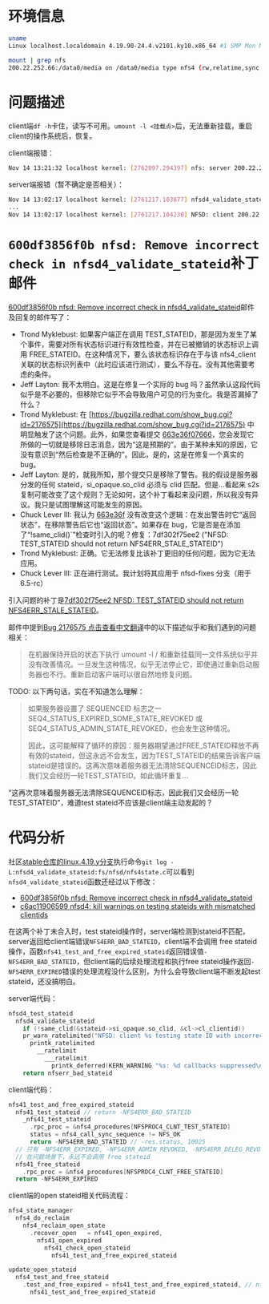 # 环境信息

```sh
uname 
Linux localhost.localdomain 4.19.90-24.4.v2101.ky10.x86_64 #1 SMP Mon May 24 12:14:55 CST 2021 x86_64 x86_64 x86_64 GNU/Linux

mount | grep nfs
200.22.252.66:/data0/media on /data0/media type nfs4 (rw,relatime,sync,vers=4.2,rsize=1048576,wsize=1048576,namlen=255,hard,proto=tcp,timeo=600,retrans=2,sec=sys,clientaddr=200.22.252.67,local_lock=none,addr=200.22.252.66)
```

# 问题描述

client端`df -h`卡住，读写不可用。`umount -l <挂载点>`后，无法重新挂载，重启client的操作系统后，恢复。

client端报错：
```sh
Nov 14 13:21:32 localhost kernel: [2762097.294397] nfs: server 200.22.252.66 not responding, still trying
```

server端报错（暂不确定是否相关）：
```sh
Nov 14 13:02:17 localhost kernel: [2761217.103877] nfsd4_validate_stateid: 26 callbacks suppressed
...
Nov 14 13:02:17 localhost kernel: [2761217.104230] NFSD: client 200.22.252.69 testing state ID with incorrect client ID
```

# `600df3856f0b nfsd: Remove incorrect check in nfsd4_validate_stateid`补丁邮件

[600df3856f0b nfsd: Remove incorrect check in nfsd4_validate_stateid](https://lore.kernel.org/all/20230718123837.124780-1-trondmy@kernel.org/)邮件及回复的邮件写了：

- Trond Myklebust: 如果客户端正在调用 TEST_STATEID，那是因为发生了某个事件，需要对所有状态标识进行有效性检查，并在已被撤销的状态标识上调用 FREE_STATEID。在这种情况下，要么该状态标识存在于与该 nfs4_client 关联的状态标识列表中（此时应该进行测试），要么不存在。没有其他需要考虑的条件。
- Jeff Layton: 我不太明白。这是在修复一个实际的 bug 吗？虽然承认这段代码似乎是不必要的，但移除它似乎不会导致用户可见的行为变化。我是否漏掉了什么？
- Trond Myklebust: 在 [https://bugzilla.redhat.com/show_bug.cgi?id=2176575](https://bugzilla.redhat.com/show_bug.cgi?id=2176575) 中明显触发了这个问题。此外，如果您查看提交 [663e36f07666](https://lore.kernel.org/all/20200319141849.GB1546@fieldses.org/)，您会发现它所做的一切就是移除日志消息，因为“这是预期的”。由于某种未知的原因，它没有意识到“然后检查是不正确的”。因此，是的，这是在修复一个真实的 bug。
- Jeff Layton: 是的，就我所知，那个提交只是移除了警告。我的假设是服务器分发的任何 stateid，si_opaque.so_clid 必须与 clid 匹配。但是...看起来 s2s 复制可能改变了这个规则？无论如何，这个补丁看起来没问题，所以我没有异议。我只是试图理解这可能发生的原因。
- Chuck Lever III: 我认为 [663e36f](https://lore.kernel.org/all/20200319141849.GB1546@fieldses.org/) 没有改变这个逻辑：在发出警告时它“返回状态”，在移除警告后它也“返回状态”。如果存在 bug，它是否是在添加了“!same_clid()`”检查时引入的呢？修复：7df302f75ee2 ("NFSD: TEST_STATEID should not return NFS4ERR_STALE_STATEID")
- Trond Myklebust: 正确。它无法修复比该补丁更旧的任何问题，因为它无法应用。
- Chuck Lever III: 正在进行测试。我计划将其应用于 nfsd-fixes 分支（用于 6.5-rc）

引入问题的补丁是[7df302f75ee2 NFSD: TEST_STATEID should not return NFS4ERR_STALE_STATEID](https://lore.kernel.org/all/20120529175556.4472.63375.stgit@lebasque.1015granger.net/)。

邮件中提到[Bug 2176575 点击查看中文翻译](http://chenxiaosong.com/translations/bugzilla-redhat-bug-2176575.html)中的以下描述似乎和我们遇到的问题相关：

> 在机器保持开启的状态下执行 umount -l / 和重新挂载同一文件系统似乎并没有改善情况。一旦发生这种情况，似乎无法停止它，即使通过重新启动服务器也不行。重新启动客户端可以很自然地修复问题。

TODO: 以下两句话，实在不知道怎么理解：

> 如果服务器设置了 SEQUENCEID 标志之一 SEQ4_STATUS_EXPIRED_SOME_STATE_REVOKED 或 SEQ4_STATUS_ADMIN_STATE_REVOKED，也会发生这种情况。
>
> 因此，这可能解释了循环的原因：服务器期望通过FREE_STATEID释放不再有效的stateid，但这永远不会发生，因为TEST_STATEID的结果告诉客户端stateid是错误的。这再次意味着服务器无法清除SEQUENCEID标志，因此我们又会经历一轮TEST_STATEID。如此循环重复...

“这再次意味着服务器无法清除SEQUENCEID标志，因此我们又会经历一轮TEST_STATEID”，难道test stateid不应该是client端主动发起的？

# 代码分析

社区[stable仓库的linux.4.19.y分支](https://git.kernel.org/pub/scm/linux/kernel/git/stable/linux.git)执行命令`git log -L:nfsd4_validate_stateid:fs/nfsd/nfs4state.c`可以看到`nfsd4_validate_stateid`函数还经过以下修改：

- [600df3856f0b nfsd: Remove incorrect check in nfsd4_validate_stateid](https://lore.kernel.org/all/20230718123837.124780-1-trondmy@kernel.org/)
- [c6ac11906599 nfsd4: kill warnings on testing stateids with mismatched clientids](https://lore.kernel.org/all/20200319141849.GB1546@fieldses.org/)

在这两个补丁未合入时，test stateid操作时，server端检测到stateid不匹配，server返回给client端错误`NFS4ERR_BAD_STATEID`，client端不会调用 free stateid 操作，函数`nfs41_test_and_free_expired_stateid`返回错误值`-NFS4ERR_BAD_STATEID`，但client端的后续处理流程和执行free stateid操作返回`-NFS4ERR_EXPIRED`错误的处理流程没什么区别，为什么会导致client端不断发起test stateid，还没搞明白。

server端代码：
```c
nfsd4_test_stateid
  nfsd4_validate_stateid
    if (!same_clid(&stateid->si_opaque.so_clid, &cl->cl_clientid))
    pr_warn_ratelimited("NFSD: client %s testing state ID with incorrect client ID\n", addr_str);
      printk_ratelimited
        __ratelimit
          ___ratelimit
            printk_deferred(KERN_WARNING "%s: %d callbacks suppressed\n"
    return nfserr_bad_stateid
```

client端代码：
```c
nfs41_test_and_free_expired_stateid
  nfs41_test_stateid // return -NFS4ERR_BAD_STATEID
    _nfs41_test_stateid
      .rpc_proc = &nfs4_procedures[NFSPROC4_CLNT_TEST_STATEID]
      status = nfs4_call_sync_sequence != NFS_OK
      return -NFS4ERR_BAD_STATEID // -res.status, 10025
  // 只有 -NFS4ERR_EXPIRED, -NFS4ERR_ADMIN_REVOKED, -NFS4ERR_DELEG_REVOKED 三种错误，才会调用 free stateid
  // 在问题场景下，永远不会调用 free stateid
  nfs41_free_stateid
    .rpc_proc = &nfs4_procedures[NFSPROC4_CLNT_FREE_STATEID]
  return -NFS4ERR_EXPIRED
```

client端的open stateid相关代码流程：
```c
nfs4_state_manager
  nfs4_do_reclaim
    nfs4_reclaim_open_state
      .recover_open   = nfs41_open_expired,
        nfs41_open_expired
          nfs41_check_open_stateid
            nfs41_test_and_free_expired_stateid

update_open_stateid
  nfs4_test_and_free_stateid
    .test_and_free_expired = nfs41_test_and_free_expired_stateid, // nfs_v4_1_minor_ops
      nfs41_test_and_free_expired_stateid
```
